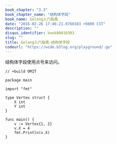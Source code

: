 ```yaml
---
book_chapter: "3.3"
book_chapter_name: "结构体字段"
book_name: Golang入门指南
date: "2016-02-26 17:46:21.9766583 +0800 CST"
description: ""
disqus_identifier: book00010303
slug: ""
title: Golang入门指南-结构体字段
codeurl: "https://wide.b3log.org/playground/.go"
---
```





结构体字段使用点号来访问。

```
// +build OMIT

package main

import "fmt"

type Vertex struct {
	X int
	Y int
}

func main() {
	v := Vertex{1, 2}
	v.X = 4
	fmt.Println(v.X)
}

```

